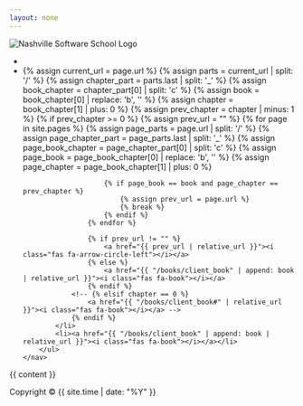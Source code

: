 ```yaml
---
layout: none
---
```


<head>
  <link rel="stylesheet" href="{{ "/styles/styles.css" | relative_url }}">
  <link rel="stylesheet" href="https://cdnjs.cloudflare.com/ajax/libs/font-awesome/6.0.0-beta3/css/all.min.css">
</head>

<div class="header">
    <img src="{{ "/assets/nss.png" | relative_url }}" alt="Nashville Software School Logo">
    <nav class="nav-right">
        <ul>
            <li><a href="{{ "/" | relative_url }}"><i class="fas fa-home"></i></a></li>
            <li>
                {% assign current_url = page.url %}
                {% assign parts = current_url | split: '/' %}
                {% assign chapter_part = parts.last | split: '_' %}
                {% assign book_chapter = chapter_part[0] | split: 'c' %}
                {% assign book = book_chapter[0] | replace: 'b', '' %}
                {% assign chapter = book_chapter[1] | plus: 0 %}
                {% assign prev_chapter = chapter | minus: 1 %}
                {% if prev_chapter >= 0 %}
                    {% assign prev_url = "" %}
                    {% for page in site.pages %}
                        {% assign page_parts = page.url | split: '/' %}
                        {% assign page_chapter_part = page_parts.last | split: '_' %}
                        {% assign page_book_chapter = page_chapter_part[0] | split: 'c' %}
                        {% assign page_book = page_book_chapter[0] | replace: 'b', '' %}
                        {% assign page_chapter = page_book_chapter[1] | plus: 0 %}

                        {% if page_book == book and page_chapter == prev_chapter %}
                            {% assign prev_url = page.url %}
                            {% break %}
                        {% endif %}
                    {% endfor %}

                    {% if prev_url != "" %}
                        <a href="{{ prev_url | relative_url }}"><i class="fas fa-arrow-circle-left"></i></a>
                    {% else %}
                        <a href="{{ "/books/client_book" | append: book | relative_url }}"><i class="fas fa-book"></i></a>
                    {% endif %}
                <!-- {% elsif chapter == 0 %}
                    <a href="{{ "/books/client_book#" | relative_url }}"><i class="fas fa-book"></i></a> -->
                {% endif %}
            </li>
            <li><a href="{{ "/books/client_book" | append: book | relative_url }}"><i class="fas fa-book"></i></a></li>
        </ul>
    </nav>
</div>

<!-- # {{ page.title | markdownify }} -->

{{ content }}

<footer>
Copyright © {{ site.time | date: "%Y" }}
</footer>


